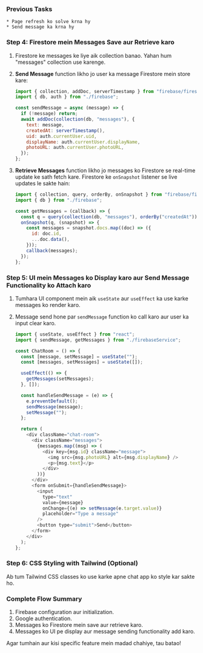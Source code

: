 ### Previous Tasks

    * Page refresh ko solve krna hy
    * Send message ka krna hy

### Step 4: Firestore mein Messages Save aur Retrieve karo

1. Firestore ke messages ke liye aik collection banao. Yahan hum "messages" collection use karenge.
2. **Send Message** function likho jo user ka message Firestore mein store kare:

   ```javascript
   import { collection, addDoc, serverTimestamp } from "firebase/firestore";
   import { db, auth } from "./firebase";

   const sendMessage = async (message) => {
     if (!message) return;
     await addDoc(collection(db, "messages"), {
       text: message,
       createdAt: serverTimestamp(),
       uid: auth.currentUser.uid,
       displayName: auth.currentUser.displayName,
       photoURL: auth.currentUser.photoURL,
     });
   };
   ```

3. **Retrieve Messages** function likho jo messages ko Firestore se real-time update ke sath fetch kare. Firestore ke `onSnapshot` listener se live updates le sakte hain:

   ```javascript
   import { collection, query, orderBy, onSnapshot } from "firebase/firestore";
   import { db } from "./firebase";

   const getMessages = (callback) => {
     const q = query(collection(db, "messages"), orderBy("createdAt"));
     onSnapshot(q, (snapshot) => {
       const messages = snapshot.docs.map((doc) => ({
         id: doc.id,
         ...doc.data(),
       }));
       callback(messages);
     });
   };
   ```

### Step 5: UI mein Messages ko Display karo aur Send Message Functionality ko Attach karo

1. Tumhara UI component mein aik `useState` aur `useEffect` ka use karke messages ko render karo.
2. Message send hone par `sendMessage` function ko call karo aur user ka input clear karo.

   ```javascript
   import { useState, useEffect } from "react";
   import { sendMessage, getMessages } from "./firebaseService";

   const ChatRoom = () => {
     const [message, setMessage] = useState("");
     const [messages, setMessages] = useState([]);

     useEffect(() => {
       getMessages(setMessages);
     }, []);

     const handleSendMessage = (e) => {
       e.preventDefault();
       sendMessage(message);
       setMessage("");
     };

     return (
       <div className="chat-room">
         <div className="messages">
           {messages.map((msg) => (
             <div key={msg.id} className="message">
               <img src={msg.photoURL} alt={msg.displayName} />
               <p>{msg.text}</p>
             </div>
           ))}
         </div>
         <form onSubmit={handleSendMessage}>
           <input
             type="text"
             value={message}
             onChange={(e) => setMessage(e.target.value)}
             placeholder="Type a message"
           />
           <button type="submit">Send</button>
         </form>
       </div>
     );
   };
   ```

### Step 6: CSS Styling with Tailwind (Optional)

Ab tum Tailwind CSS classes ko use karke apne chat app ko style kar sakte ho.

### Complete Flow Summary

1. Firebase configuration aur initialization.
2. Google authentication.
3. Messages ko Firestore mein save aur retrieve karo.
4. Messages ko UI pe display aur message sending functionality add karo.

Agar tumhain aur kisi specific feature mein madad chahiye, tau batao!
